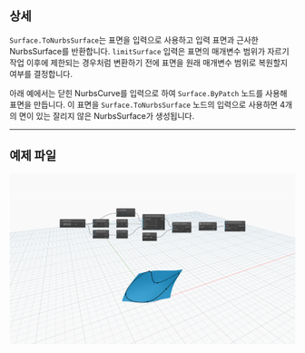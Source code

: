 <!--- Autodesk.DesignScript.Geometry.Surface.ToNurbsSurface(surface, limitSurface) --->
<!--- 62R7TNV2KCZCI3DMDQF7KVWE5WHQRXUHIVL625TVQLCENC23EMBA --->
## 상세
`Surface.ToNurbsSurface`는 표면을 입력으로 사용하고 입력 표면과 근사한 NurbsSurface를 반환합니다. `limitSurface` 입력은 표면의 매개변수 범위가 자르기 작업 이후에 제한되는 경우처럼 변환하기 전에 표면을 원래 매개변수 범위로 복원할지 여부를 결정합니다.

아래 예에서는 닫힌 NurbsCurve를 입력으로 하여 `Surface.ByPatch` 노드를 사용해 표면을 만듭니다. 이 표면을 `Surface.ToNurbsSurface` 노드의 입력으로 사용하면 4개의 면이 있는 잘리지 않은 NurbsSurface가 생성됩니다.


___
## 예제 파일

![Surface.ToNurbsSurface](./62R7TNV2KCZCI3DMDQF7KVWE5WHQRXUHIVL625TVQLCENC23EMBA_img.jpg)
